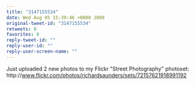 ```yaml
---
title: "3147155534"
date: Wed Aug 05 15:39:46 +0000 2009
original-tweet-id: "3147155534"
retweets: 0
favorites: 0
reply-tweet-id: ""
reply-user-id: ""
reply-user-screen-name: ""
---
```

Just uploaded 2 new photos to my Flickr "Street Photography" photoset: http://<a href="https://www.flickr.com/photos/richardsaunders/sets/72157621918991192">www.flickr.com/photos/richardsaunders/sets/72157621918991192</a>
